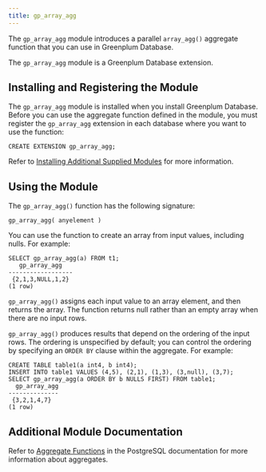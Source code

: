 ```yaml
---
title: gp_array_agg 
---
```


The `gp_array_agg` module introduces a parallel `array_agg()` aggregate function that you can use in Greenplum Database.

The `gp_array_agg` module is a Greenplum Database extension.

## <a id="topic_reg"></a>Installing and Registering the Module 

The `gp_array_agg` module is installed when you install Greenplum Database. Before you can use the aggregate function defined in the module, you must register the `gp_array_agg` extension in each database where you want to use the function:

```
CREATE EXTENSION gp_array_agg;
```

Refer to [Installing Additional Supplied Modules](../../install_guide/install_modules.html) for more information.

## <a id="topic_use"></a>Using the Module 

The `gp_array_agg()` function has the following signature:

```
gp_array_agg( anyelement )
```

You can use the function to create an array from input values, including nulls. For example:

```
SELECT gp_array_agg(a) FROM t1;
   gp_array_agg   
------------------
 {2,1,3,NULL,1,2}
(1 row)
```

`gp_array_agg()` assigns each input value to an array element, and then returns the array. The function returns null rather than an empty array when there are no input rows.

`gp_array_agg()` produces results that depend on the ordering of the input rows. The ordering is unspecified by default; you can control the ordering by specifying an `ORDER BY` clause within the aggregate. For example:

```
CREATE TABLE table1(a int4, b int4);
INSERT INTO table1 VALUES (4,5), (2,1), (1,3), (3,null), (3,7);
SELECT gp_array_agg(a ORDER BY b NULLS FIRST) FROM table1;
  gp_array_agg  
--------------
 {3,2,1,4,7}
(1 row)
```

## <a id="topic_info"></a>Additional Module Documentation 

Refer to [Aggregate Functions](https://www.postgresql.org/docs/9.4/functions-aggregate.html) in the PostgreSQL documentation for more information about aggregates.


